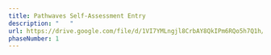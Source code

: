 ```yaml
---
title: Pathwaves Self-Assessment Entry
description: "   "
url: https://drive.google.com/file/d/1VI7YMLngjl8CrbAY8QkIPm6RQo5h7Q1h/view?usp=sharing
phaseNumber: 1
---
```

